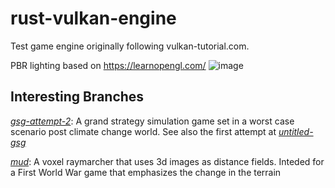 # rust-vulkan-engine
Test game engine originally following vulkan-tutorial.com.

PBR lighting based on https://learnopengl.com/
![image](https://user-images.githubusercontent.com/6622114/139497009-b901b1e7-e755-4b4c-b2d7-916c2cef5679.png)


## Interesting Branches
[_gsg-attempt-2_](https://github.com/onein50million/rust-vulkan-engine/tree/gsg-attempt-2): A grand strategy simulation game set in a worst case scenario post climate change world. See also the first attempt at [_untitled-gsg_](https://github.com/onein50million/rust-vulkan-engine/tree/untitled-gsg)

[_mud_](https://github.com/onein50million/rust-vulkan-engine/tree/mud): A voxel raymarcher that uses 3d images as distance fields. Inteded for a First World War game that emphasizes the change in the terrain
